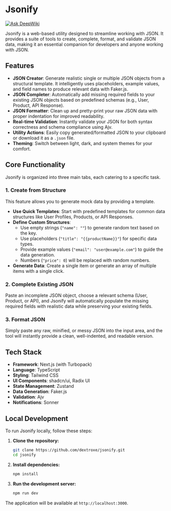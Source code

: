 # Jsonify
[![Ask DeepWiki](https://devin.ai/assets/askdeepwiki.png)](https://deepwiki.com/Dextroxe/Jsonify)

Jsonify is a web-based utility designed to streamline working with JSON. It provides a suite of tools to create, complete, format, and validate JSON data, making it an essential companion for developers and anyone working with JSON.

## Features

*   **JSON Creator**: Generate realistic single or multiple JSON objects from a structural template. It intelligently uses placeholders, example values, and field names to produce relevant data with Faker.js.
*   **JSON Completer**: Automatically add missing required fields to your existing JSON objects based on predefined schemas (e.g., User, Product, API Response).
*   **JSON Formatter**: Clean up and pretty-print your raw JSON data with proper indentation for improved readability.
*   **Real-time Validation**: Instantly validate your JSON for both syntax correctness and schema compliance using Ajv.
*   **Utility Actions**: Easily copy generated/formatted JSON to your clipboard or download it as a `.json` file.
*   **Theming**: Switch between light, dark, and system themes for your comfort.

## Core Functionality

Jsonify is organized into three main tabs, each catering to a specific task.

### 1. Create from Structure

This feature allows you to generate mock data by providing a template.

*   **Use Quick Templates**: Start with predefined templates for common data structures like User Profiles, Products, or API Responses.
*   **Define Custom Structures**:
    *   Use empty strings (`"name": ""`) to generate random text based on the key.
    *   Use placeholders (`"title": "{{productName}}"`) for specific data types.
    *   Provide example values (`"email": "user@example.com"`) to guide the data generation.
    *   Numbers (`"price": 0`) will be replaced with random numbers.
*   **Generate Data**: Create a single item or generate an array of multiple items with a single click.

### 2. Complete Existing JSON

Paste an incomplete JSON object, choose a relevant schema (User, Product, or API), and Jsonify will automatically populate the missing required fields with realistic data while preserving your existing fields.

### 3. Format JSON

Simply paste any raw, minified, or messy JSON into the input area, and the tool will instantly provide a clean, well-indented, and readable version.

## Tech Stack

*   **Framework**: Next.js (with Turbopack)
*   **Language**: TypeScript
*   **Styling**: Tailwind CSS
*   **UI Components**: shadcn/ui, Radix UI
*   **State Management**: Zustand
*   **Data Generation**: Faker.js
*   **Validation**: Ajv
*   **Notifications**: Sonner

## Local Development

To run Jsonify locally, follow these steps:

1.  **Clone the repository:**
    ```bash
    git clone https://github.com/dextroxe/jsonify.git
    cd jsonify
    ```

2.  **Install dependencies:**
    ```bash
    npm install
    ```

3.  **Run the development server:**
    ```bash
    npm run dev
    ```

The application will be available at `http://localhost:3000`.